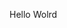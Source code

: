 Hello Wolrd















































































































































































































































































































































































